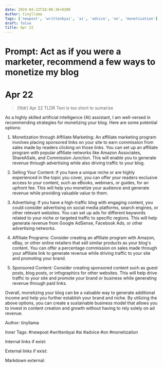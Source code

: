 ```yaml
---
date: 2024-04-22T18:08:36+0300
Author: tinyllama
Tags: ['newpost', 'writtenbyai', 'ai', 'advice', 'on', 'monetization']
draft: false
title: Apr 22
---
```


# Prompt: Act as if you were a marketer, recommend a few ways to monetize my blog

# Apr 22

> [!tldr] Apr 22
> TLDR
> Text is too short to sumarize

As a highly skilled artificial intelligence (AI) assistant, I am well-versed in recommending strategies for monetizing your blog. Here are some potential options:

1. Monetization through Affiliate Marketing: An affiliate marketing program involves placing sponsored links on your site to earn commission from sales made by readers clicking on those links. You can set up an affiliate program with popular affiliate networks like Amazon Associates, ShareASale, and Commission Junction. This will enable you to generate revenue through advertising while also driving traffic to your blog.

2. Selling Your Content: If you have a unique niche or are highly experienced in the topic you cover, you can offer your readers exclusive access to your content, such as eBooks, webinars, or guides, for an upfront fee. This will help you monetize your audience and generate revenue while providing valuable value to them.

3. Advertising: If you have a high-traffic blog with engaging content, you could consider advertising on social media platforms, search engines, or other relevant websites. You can set up ads for different keywords related to your niche or targeted traffic to specific regions. This will help generate revenue from Google AdSense, Facebook Ads, or other advertising networks.

4. Affiliate Programs: Consider creating an affiliate program with Amazon, eBay, or other online retailers that sell similar products as your blog's content. You can offer a percentage commission on sales made through your affiliate link to generate revenue while driving traffic to your site and promoting your brand.

5. Sponsored Content: Consider creating sponsored content such as guest posts, blog posts, or infographics for other websites. This will help drive traffic to your site and promote your brand or business while generating revenue through paid links.

Overall, monetizing your blog can be a valuable way to generate additional income and help you further establish your brand and niche. By utilizing the above options, you can create a sustainable business model that allows you to invest in content creation and growth without having to rely solely on ad revenue.

Author: tinyllama

Inner Tags: #newpost #writtenbyai #ai #advice #on #monetization

Internal links if exist:

External links if exist:

Markdown external: